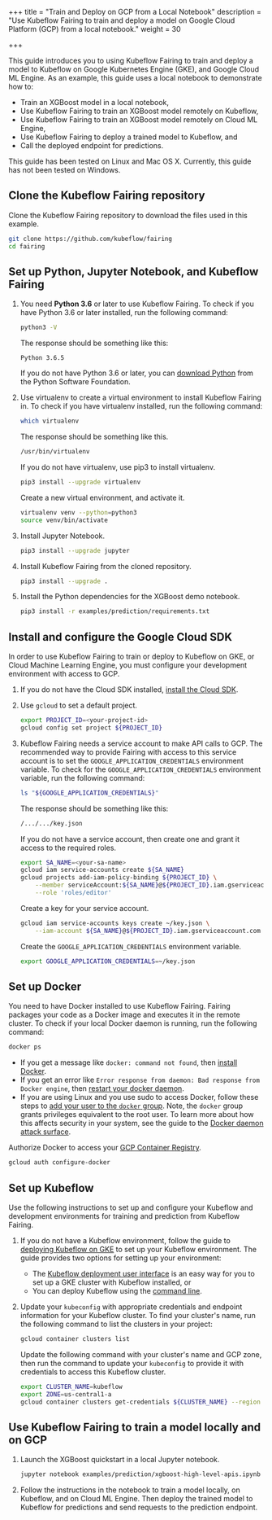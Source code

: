 +++
title = "Train and Deploy on GCP from a Local Notebook"
description = "Use Kubeflow Fairing to train and deploy a model on Google Cloud Platform (GCP) from a local notebook."
weight = 30
                    
+++

This guide introduces you to using Kubeflow Fairing to train and deploy a
model to Kubeflow on Google Kubernetes Engine (GKE), and Google Cloud ML Engine.
As an example, this guide uses a local notebook to demonstrate how to:

*  Train an XGBoost model in a local notebook,
*  Use Kubeflow Fairing to train an XGBoost model remotely on Kubeflow,
*  Use Kubeflow Fairing to train an XGBoost model remotely on Cloud ML Engine, 
*  Use Kubeflow Fairing to deploy a trained model to Kubeflow, and
*  Call the deployed endpoint for predictions.

This guide has been tested on Linux and Mac OS X. Currently, this guide has not been
tested on Windows.

## Clone the Kubeflow Fairing repository

Clone the Kubeflow Fairing repository to download the files used in this example.

```bash
git clone https://github.com/kubeflow/fairing 
cd fairing
```

## Set up Python, Jupyter Notebook, and Kubeflow Fairing

1.  You need **Python 3.6** or later to use Kubeflow Fairing. To check if
    you have Python 3.6 or later installed, run the following command:

    ```bash
    python3 -V
    ```

    The response should be something like this:

    ```
    Python 3.6.5
    ```

    If you do not have Python 3.6 or later, you can [download
    Python](https://www.python.org/downloads/) from the Python Software
    Foundation.

1.  Use virtualenv to create a virtual environment to install Kubeflow
    Fairing in. To check if you have virtualenv installed, run the
    following command: 

    ```bash
    which virtualenv
    ```

    The response should be something like this.

    ```bash
    /usr/bin/virtualenv
    ```

    If you do not have virtualenv, use pip3 to install virtualenv.

    ```bash
    pip3 install --upgrade virtualenv
    ```

    Create a new virtual environment, and activate it.

    ```bash
    virtualenv venv --python=python3
    source venv/bin/activate
    ```

1.  Install Jupyter Notebook.

    ```bash
    pip3 install --upgrade jupyter
    ```

1.  Install Kubeflow Fairing from the cloned repository.

    ```bash
    pip3 install --upgrade .
    ```

1.  Install the Python dependencies for the XGBoost demo notebook.

    ```bash
    pip3 install -r examples/prediction/requirements.txt
    ```

## Install and configure the Google Cloud SDK

In order to use Kubeflow Fairing to train or deploy to Kubeflow on GKE,
or Cloud Machine Learning Engine, you must configure
your development environment with access to GCP. 

1.  If you do not have the Cloud SDK installed, [install the
    Cloud SDK][gcloud-install].

1.  Use `gcloud` to set a default project.

    ```bash
    export PROJECT_ID=<your-project-id>
    gcloud config set project ${PROJECT_ID}
    ```

1.  Kubeflow Fairing needs a service account to make API calls to GCP. The
    recommended way to provide Fairing with access to this
    service account is to set the `GOOGLE_APPLICATION_CREDENTIALS` environment
    variable. To check for the `GOOGLE_APPLICATION_CREDENTIALS` environment
    variable, run the following command:

    ```bash
    ls "${GOOGLE_APPLICATION_CREDENTIALS}"
    ```

    The response should be something like this:

    ```bash
    /.../.../key.json
    ```

    If you do not have a service account, then create one and grant it
    access to the required roles.

    ```bash
    export SA_NAME=<your-sa-name>
    gcloud iam service-accounts create ${SA_NAME}
    gcloud projects add-iam-policy-binding ${PROJECT_ID} \
        --member serviceAccount:${SA_NAME}@${PROJECT_ID}.iam.gserviceaccount.com \
        --role 'roles/editor'
    ```

    Create a key for your service account.

    ```bash
    gcloud iam service-accounts keys create ~/key.json \
        --iam-account ${SA_NAME}@${PROJECT_ID}.iam.gserviceaccount.com
    ```

    Create the `GOOGLE_APPLICATION_CREDENTIALS` environment variable.

    ```bash
    export GOOGLE_APPLICATION_CREDENTIALS=~/key.json
    ```

## Set up Docker

You need to have Docker installed to use Kubeflow Fairing. Fairing packages
your code as a Docker image and executes it in the remote cluster. To check
if your local Docker daemon is running, run the following command:

```bash
docker ps
```

*  If you get a message like `docker: command not found`, then [install
   Docker](https://docs.docker.com/install/).
*  If you get an error like `Error response from daemon: Bad response from
   Docker engine`, then [restart your docker daemon][docker-start].
*  If you are using Linux and you use sudo to access Docker, follow these
   steps to [add your user to the `docker` group][docker-non-root]. Note, the
   `docker` group grants privileges equivalent to the root user. To learn more
   about how this affects security in your system, see the guide to the
   [Docker daemon attack surface][docker-attack].

Authorize Docker to access your [GCP Container Registry][container-registry]. 

```bash
gcloud auth configure-docker
```

## Set up Kubeflow

Use the following instructions to set up and configure your Kubeflow and
development environments for training and prediction from Kubeflow Fairing.

1.  If you do not have a Kubeflow environment, follow the guide to [deploying
    Kubeflow on GKE][kubeflow-install-gke] to set up your Kubeflow environment.
    The guide provides two options for setting up your environment:

    *  The [Kubeflow deployment user interface][kubeflow-deploy] is an easy
       way for you to set up a GKE cluster with Kubeflow
       installed, or
    *  You can deploy Kubeflow using the [command line][kubeflow-install].

1.  Update your `kubeconfig` with appropriate credentials and endpoint
    information for your Kubeflow cluster. To find your
    cluster's name, run the following command to list the clusters in your
    project:

    ```bash
    gcloud container clusters list
    ```

    Update the following command with your cluster's name and GCP zone, then
    run the command to update your `kubeconfig` to provide it with credentials
    to access this Kubeflow cluster.

    ```bash
    export CLUSTER_NAME=kubeflow
    export ZONE=us-central1-a
    gcloud container clusters get-credentials ${CLUSTER_NAME} --region ${ZONE}
    ```

## Use Kubeflow Fairing to train a model locally and on GCP

1.  Launch the XGBoost quickstart in a local Jupyter notebook.

    ```bash
    jupyter notebook examples/prediction/xgboost-high-level-apis.ipynb
    ```

1.  Follow the instructions in the notebook to train a model locally, on
    Kubeflow, and on Cloud ML Engine. Then deploy the trained model
    to Kubeflow for predictions and send requests to the prediction endpoint.

[docker-non-root]: https://docs.docker.com/install/linux/linux-postinstall/#manage-docker-as-a-non-root-user
[docker-attack]: https://docs.docker.com/engine/security/security/#docker-daemon-attack-surface
[docker-start]: https://docs.docker.com/config/daemon/#start-the-daemon-using-operating-system-utilities
[gcloud-install]: https://cloud.google.com/sdk/docs/
[kubeflow-install-gke]: https://www.kubeflow.org/docs/gke/deploy/
[kubeflow-install]: https://www.kubeflow.org/docs/gke/deploy/deploy-cli/
[kubeflow-deploy]: https://deploy.kubeflow.cloud
[gcp]: /docs/external-add-ons/fairing/configure-gcp.md
[container-registry]: https://cloud.google.com/container-registry/
